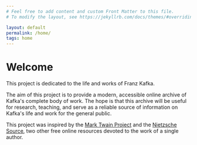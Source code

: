 ```yaml
---
# Feel free to add content and custom Front Matter to this file.
# To modify the layout, see https://jekyllrb.com/docs/themes/#overriding-theme-defaults

layout: default
permalink: /home/
tags: home
---
```


<h1>Welcome </h1>

This project is dedicated to the life and works of Franz Kafka. 

The aim of this project is to provide a modern, accessible online archive of Kafka's complete body of work. The hope is that this archive will be useful for research, teaching, and serve as a reliable source of information on Kafka's life and work for the general public.

This project was inspired by the <a href = "https://www.marktwainproject.org/homepage.html">Mark Twain Project</a> and the <a href = "http://www.nietzschesource.org/">Nietzsche Source</a>, two other free online resources devoted to the work of a single author. 
